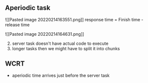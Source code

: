 ## Aperiodic task 
![[Pasted image 20220214163551.png]]
response time = Finish time - release time

![[Pasted image 20220214164631.png]]

2. server task doesn't have actual code to execute 
3. longer tasks then we might have to split it into chunks 

## WCRT
- aperiodic time arrives just before the server task 